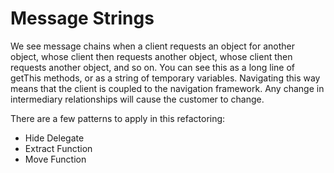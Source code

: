 # Message Strings

We see message chains when a client requests an object for another object, whose client then requests another object, whose client then requests another object, and so on. You can see this as a long line of getThis methods, or as a string of temporary variables. Navigating this way means that the client is coupled to the navigation framework. Any change in intermediary relationships will cause the customer to change.

There are a few patterns to apply in this refactoring:

* Hide Delegate
* Extract Function
* Move Function
